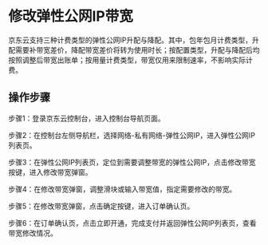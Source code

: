# 修改弹性公网IP带宽

京东云支持三种计费类型的弹性公网IP升配与降配。其中，包年包月计费类型，升配需要补带宽差价，降配带宽差价将转为使用时长；按配置类型，升配与降配后均按照调整后带宽出账单；按用量计费类型，带宽仅用来限制速率，不影响实际计费。

## 操作步骤

步骤1：登录京东云控制台，进入控制台导航页面。

步骤2：在控制台左侧导航栏，选择网络-私有网络-弹性公网IP，进入弹性公网IP列表页。

步骤3：在弹性公网IP列表页，定位到需要调整带宽的弹性公网IP，点击修改带宽按键，进入修改带宽弹窗。

步骤4：在修改带宽弹窗，调整滑块或输入带宽值，指定需要修改的带宽。

步骤5：在修改带宽弹窗，点击确定按键，进入订单确认页。

步骤6：在订单确认页，点击立即开通，完成支付并返回弹性公网IP列表页，查看带宽修改情况。

